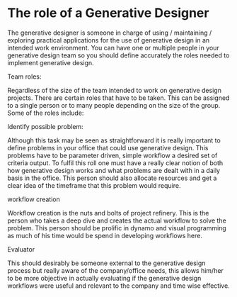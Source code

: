 # The role of a Generative Designer

The generative designer is someone in charge of using / maintaining / exploring practical applications for the use of generative design in an intended work environment. You can have one or multiple people in your generative design team so you should define accurately the roles needed to implement generative design.

Team roles:

Regardless of the size of the team intended to work on generative design projects. There are certain roles that have to be taken. This can be assigned to a single person or to many people depending on the size of the group. Some of the roles include:

Identify possible problem:

Although this task may be seen as straightforward it is really important to define problems in your office that could use generative design. This problems have to be parameter driven, simple workflow a desired set of criteria output. To fulfil this roll one must have a really clear notion of both how generative design works and what problems are dealt with in a daily basis in the office. This person should also allocate resources and get a clear idea of the timeframe that this problem would require.

workflow creation

Workflow creation is the nuts and bolts of project refinery. This is the person who takes a deep dive and creates the actual workflow to solve the problem. This person should be prolific in dynamo and visual programming as much of his time would be spend in developing workflows here.

Evaluator

This should desirably be someone external to the generative design process but really aware of the company/office needs, this allows him/her to be more objective in actually evaluating if the generative design workflows were useful and relevant to the company and time wise effective.

